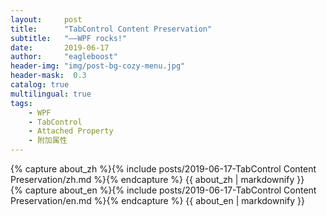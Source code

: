 ```yaml
---
layout:     post
title:      "TabControl Content Preservation"
subtitle:   "——WPF rocks!"
date:       2019-06-17
author:     "eagleboost"
header-img: "img/post-bg-cozy-menu.jpg"
header-mask:  0.3
catalog: true
multilingual: true
tags:
    - WPF
    - TabControl
    - Attached Property
    - 附加属性 
---
```


<!-- Chinese Version -->
<div class="zh post-container">
    {% capture about_zh %}{% include posts/2019-06-17-TabControl Content Preservation/zh.md %}{% endcapture %}
    {{ about_zh | markdownify }}
</div>

<!-- English Version -->
<div class="en post-container">
    {% capture about_en %}{% include posts/2019-06-17-TabControl Content Preservation/en.md %}{% endcapture %}
    {{ about_en | markdownify }}
</div>